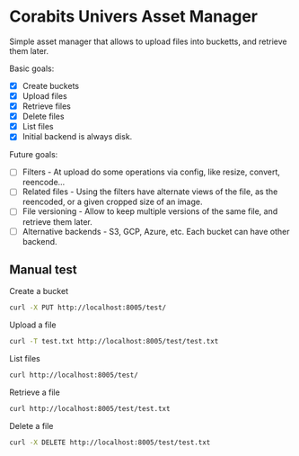 # Corabits Univers Asset Manager

Simple asset manager that allows to upload files into bucketts, and retrieve them later.

Basic goals:

- [x] Create buckets
- [x] Upload files
- [x] Retrieve files
- [x] Delete files
- [x] List files
- [x] Initial backend is always disk.

Future goals:

- [ ] Filters - At upload do some operations via config, like resize, convert, reencode...
- [ ] Related files - Using the filters have alternate views of the file, as the reencoded, or a given cropped size of an image.
- [ ] File versioning - Allow to keep multiple versions of the same file, and retrieve them later.
- [ ] Alternative backends - S3, GCP, Azure, etc. Each bucket can have other backend.

## Manual test

Create a bucket

```sh
curl -X PUT http://localhost:8005/test/
```

Upload a file

```sh
curl -T test.txt http://localhost:8005/test/test.txt
```

List files

```sh
curl http://localhost:8005/test/
```

Retrieve a file

```sh
curl http://localhost:8005/test/test.txt
```

Delete a file

```sh
curl -X DELETE http://localhost:8005/test/test.txt
```
